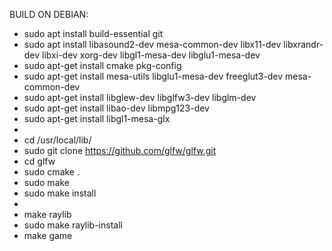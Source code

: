 BUILD ON DEBIAN:
- sudo apt install build-essential git
- sudo apt install libasound2-dev mesa-common-dev libx11-dev libxrandr-dev libxi-dev xorg-dev libgl1-mesa-dev libglu1-mesa-dev
- sudo apt-get install cmake pkg-config
- sudo apt-get install mesa-utils libglu1-mesa-dev freeglut3-dev mesa-common-dev
- sudo apt-get install libglew-dev libglfw3-dev libglm-dev
- sudo apt-get install libao-dev libmpg123-dev
- sudo apt-get install libgl1-mesa-glx
- <installing OpenGl stuff>
- cd /usr/local/lib/
- sudo git clone https://github.com/glfw/glfw.git
- cd glfw
- sudo cmake .
- sudo make
- sudo make install
- <clone this repo>
- make raylib
- sudo make raylib-install
- make game
